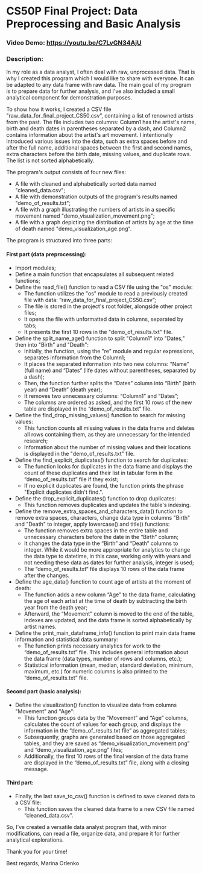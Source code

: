 # CS50P Final Project: Data Preprocessing and Basic Analysis
### Video Demo:  https://youtu.be/C7LvGN34AjU
### Description:
In my role as a data analyst, I often deal with raw, unprocessed data. That is why I created this program which I would like to share with everyone. It can be adapted to any data frame with raw data. The main goal of my program is to prepare data for further analysis, and I've also included a small analytical component for demonstration purposes.

To show how it works, I created a CSV file "raw_data_for_final_project_CS50.csv”, containing a list of renowned artists from the past. The file includes two columns: Column1 has the artist's name, birth and death dates in parentheses separated by a dash, and Column2 contains information about the artist's art movement. I intentionally introduced various issues into the data, such as extra spaces before and after the full name, additional spaces between the first and second names, extra characters before the birth date, missing values, and duplicate rows. The list is not sorted alphabetically.

The program's output consists of four new files:
- A file with cleaned and alphabetically sorted data named "cleaned_data.csv";
- A file with demonstration outputs of the program's results named "demo_of_results.txt";
- A file with a graph illustrating the numbers of artists in a specific movement named "demo_visualization_movement.png";
- A file with a graph depicting the distribution of artists by age at the time of death named "demo_visualization_age.png".

The program is structured into three parts:

#### First part (data preprocessing):
- Import modules;
- Define a main function that encapsulates all subsequent related functions;
- Define the read_file() function to read a CSV file using the "os" module:
  - The function utilizes the "os" module to read a previously created file with data: “raw_data_for_final_project_CS50.csv”;
  - The file is stored in the project's root folder, alongside other project files;
  - It opens the file with unformatted data in columns, separated by tabs;
  - It presents the first 10 rows in the "demo_of_results.txt" file.
- Define the split_name_age() function to split "Column1" into "Dates," then into "Birth" and "Death":
  - Initially, the function, using the "re" module and regular expressions, separates information from the Column1;
  - It places the separated information into two new columns: “Name” (full name) and “Dates“ (life dates without parentheses, separated by a dash);
  - Then, the function further splits the “Dates” column into “Birth” (birth year) and “Death” (death year);
  - It removes two unnecessary columns: “Column1” and “Dates”;
  - The columns are ordered as asked, and the first 10 rows of the new table are displayed in the “demo_of_results.txt“ file.
- Define the find_drop_missing_values() function to search for missing values:
  - This function counts all missing values in the data frame and deletes all rows containing them, as they are unnecessary for the intended research;
  - Information about the number of missing values and their locations is displayed in the "demo_of_results.txt" file.
- Define the find_explicit_duplicates() function to search for duplicates:
  - The function looks for duplicates in the data frame and displays the count of these duplicates and their list in tabular form in the “demo_of_results.txt” file if they exist;
  - If no explicit duplicates are found, the function prints the phrase "Explicit duplicates didn't find.".
- Define the drop_explicit_duplicates() function to drop duplicates:
  - This function removes duplicates and updates the table's indexing.
- Define the remove_extra_spaces_and_characters_data() function to remove extra spaces, characters, change data type in columns "Birth" and "Death" to integer, apply lowercase() and title() functions:
  - The function removes extra spaces in the entire table and unnecessary characters before the date in the “Birth” column;
  - It changes the data type in the “Birth” and “Death” columns to integer. While it would be more appropriate for analytics to change the data type to datetime, in this case, working only with years and not needing these data as dates for further analysis, integer is used;
  - The “demo_of_results.txt“ file displays 10 rows of the data frame after the changes.
- Define the age_data() function to count age of artists at the moment of death:
  - The function adds a new column “Age” to the data frame, calculating the age of each artist at the time of death by subtracting the birth year from the death year;
  -  Afterward, the “Movement” column is moved to the end of the table, indexes are updated, and the data frame is sorted alphabetically by artist names.
- Define the print_main_dataframe_info() function to print main data frame information and statistical data summary:
  - The function prints necessary analytics for work to the “demo_of_results.txt” file. This includes general information about the data frame (data types, number of rows and columns, etc.);
  - Statistical information (mean, median, standard deviation, minimum, maximum, etc.) for numeric columns is also printed to the “demo_of_results.txt” file.

#### Second part (basic analysis):
- Define the visualization() function to visualize data from columns "Movement" and "Age":
  - This function groups data by the “Movement” and “Age” columns, calculates the count of values for each group, and displays the information in the “demo_of_results.txt file” as aggregated tables;
  - Subsequently, graphs are generated based on those aggregated tables, and they are saved as “demo_visualization_movement.png” and “demo_visualization_age.png” files;
  - Additionally, the first 10 rows of the final version of the data frame are displayed in the “demo_of_results.txt” file, along with a closing message.

#### Third part:
- Finally, the last save_to_csv() function is defined to save cleaned data to a CSV file:
  - This function saves the cleaned data frame to a new CSV file named “cleaned_data.csv”.

So, I’ve created a versatile data analyst program that, with minor modifications, can read a file, organize data, and prepare it for further analytical explorations.

Thank you for your time!

Best regards, Marina Orlenko




